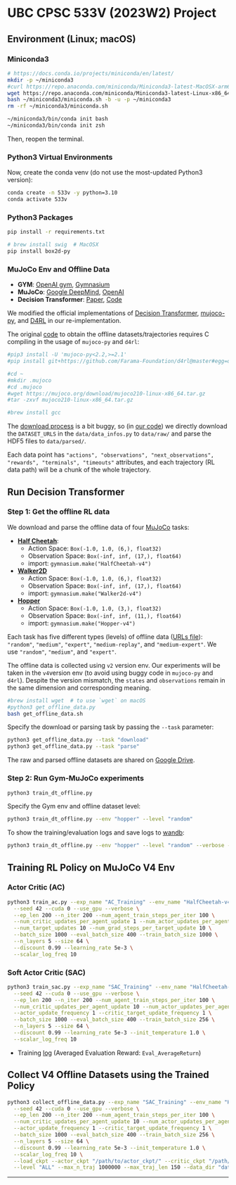 # UBC CPSC 533V (2023W2) Project

## Environment (Linux; macOS)

### Miniconda3

```bash
# https://docs.conda.io/projects/miniconda/en/latest/
mkdir -p ~/miniconda3
#curl https://repo.anaconda.com/miniconda/Miniconda3-latest-MacOSX-arm64.sh -o ~/miniconda3/miniconda.sh
wget https://repo.anaconda.com/miniconda/Miniconda3-latest-Linux-x86_64.sh -O ~/miniconda3/miniconda.sh
bash ~/miniconda3/miniconda.sh -b -u -p ~/miniconda3
rm -rf ~/miniconda3/miniconda.sh

~/miniconda3/bin/conda init bash
~/miniconda3/bin/conda init zsh
```

Then, reopen the terminal.

### Python3 Virtual Environments

Now, create the conda venv (do not use the most-updated Python3 version):

```bash
conda create -n 533v -y python=3.10
conda activate 533v
```

### Python3 Packages

```bash
pip install -r requirements.txt
```

```bash
# brew install swig  # MacOSX
pip install box2d-py
```

### MuJoCo Env and Offline Data

* **GYM**: [OpenAI gym](https://github.com/openai/gym), [Gymnasium](https://github.com/Farama-Foundation/Gymnasium)
* **MuJoCo**: [Google DeepMind](https://github.com/google-deepmind/mujoco/), [OpenAI](https://github.com/openai/mujoco-py)
* **Decision Transformer**: [Paper](https://proceedings.neurips.cc/paper_files/paper/2021/hash/7f489f642a0ddb10272b5c31057f0663-Abstract.html), [Code](https://github.com/kzl/decision-transformer)

We modified the official implementations of [Decision Transformer](https://github.com/kzl/decision-transformer), 
[mujoco-py](https://github.com/openai/mujoco-py), and [D4RL](https://github.com/Farama-Foundation/D4RL)
in our re-implementation.

The original [code](https://github.com/kzl/decision-transformer/blob/master/gym/data/download_d4rl_datasets.py)
to obtain the offline datasets/trajectories requires C compiling in the usage of `mujoco-py` and `d4rl`:

```bash
#pip3 install -U 'mujoco-py<2.2,>=2.1'
#pip install git+https://github.com/Farama-Foundation/d4rl@master#egg=d4rl

#cd ~
#mkdir .mujoco
#cd .mujoco
#wget https://mujoco.org/download/mujoco210-linux-x86_64.tar.gz
#tar -zxvf mujoco210-linux-x86_64.tar.gz

#brew install gcc
```

The [download process](https://github.com/kzl/decision-transformer/blob/master/gym/data/download_d4rl_datasets.py)
is a bit buggy, so (in [our code](./get_offline_data.py))
we directly download the `DATASET_URLS` in the `data/data_infos.py` to `data/raw/`
and parse the HDF5 files to `data/parsed/`.

Each data point has `"actions", "observations", "next_observations", "rewards", "terminals", "timeouts"` attributes,
and each trajectory (RL data path) will be a chunk of the whole trajectory.


## Run Decision Transformer

### Step 1: Get the offline RL data

We download and parse the offline data of four [MuJoCo](https://gymnasium.farama.org/environments/mujoco/) tasks:

* [**Half Cheetah**](https://gymnasium.farama.org/environments/mujoco/half_cheetah/):
  * Action Space: `Box(-1.0, 1.0, (6,), float32)`
  * Observation Space: `Box(-inf, inf, (17,), float64)`
  * import: `gymnasium.make("HalfCheetah-v4")`
* [**Walker2D**](https://gymnasium.farama.org/environments/mujoco/walker2d/)
  * Action Space: `Box(-1.0, 1.0, (6,), float32)`
  * Observation Space: `Box(-inf, inf, (17,), float64)`
  * import: `gymnasium.make("Walker2d-v4")`
* [**Hopper**](https://gymnasium.farama.org/environments/mujoco/hopper/)
  * Action Space: `Box(-1.0, 1.0, (3,), float32)`
  * Observation Space: `Box(-inf, inf, (11,), float64)`
  * import: `gymnasium.make("Hopper-v4")`

Each task has five different types (levels) of offline data ([URLs file](./data/data_infos.py)):
`"random"`, `"medium"`, `"expert"`, `"medium-replay"`, and `"medium-expert"`.
We use `"random"`, `"medium"`, and `"expert"`.

The offline data is collected using `v2` version env. Our experiments will be taken in the `v4`version env 
(to avoid using buggy code in `mujoco-py` and `d4rl`). Despite the version mismatch,
the `states` and `observations` remain in the same dimension and corresponding meaning.

```bash
#brew install wget  # to use `wget` on macOS
#python3 get_offline_data.py
bash get_offline_data.sh
```

Specify the download or parsing task by passing the `--task` parameter:

```bash
python3 get_offline_data.py --task "download"
python3 get_offline_data.py --task "parse"
```

The raw and parsed offline datasets are shared on 
[Google Drive](https://drive.google.com/drive/folders/1iRs7pCTRuoQb6iS6KskCDynxkHDjAXGi?usp=sharing).

### Step 2: Run Gym-MuJoCo experiments

```bash
python3 train_dt_offline.py
```

Specify the Gym env and offline dataset level:

```bash
python3 train_dt_offline.py --env "hopper" --level "random"
```

To show the training/evaluation logs and save logs to [wandb](https://wandb.ai/):

```bash
python3 train_dt_offline.py --env "hopper" --level "random" --verbose --log_to_wandb
```

## Training RL Policy on MuJoCo V4 Env

### Actor Critic (AC)

```bash
python3 train_ac.py --exp_name "AC_Training" --env_name "HalfCheetah-v4" \
  --seed 42 --cuda 0 --use_gpu --verbose \
  --ep_len 200 --n_iter 200 --num_agent_train_steps_per_iter 100 \
  --num_critic_updates_per_agent_update 1 --num_actor_updates_per_agent_update 1 \
  --num_target_updates 10 --num_grad_steps_per_target_update 10 \
  --batch_size 1000 --eval_batch_size 400 --train_batch_size 1000 \
  --n_layers 5 --size 64 \
  --discount 0.99 --learning_rate 5e-3 \
  --scalar_log_freq 10
```

### Soft Actor Critic (SAC)

```bash
python3 train_sac.py --exp_name "SAC_Training" --env_name "HalfCheetah-v4" \
  --seed 42 --cuda 0 --use_gpu --verbose \
  --ep_len 200 --n_iter 200 --num_agent_train_steps_per_iter 100 \
  --num_critic_updates_per_agent_update 10 --num_actor_updates_per_agent_update 10 \
  --actor_update_frequency 1 --critic_target_update_frequency 1 \
  --batch_size 1000 --eval_batch_size 400 --train_batch_size 256 \
  --n_layers 5 --size 64 \
  --discount 0.99 --learning_rate 5e-3 --init_temperature 1.0 \
  --scalar_log_freq 10
```

* Training [log](./log/train_sac.log) (Averaged Evaluation Reward: `Eval_AverageReturn`)

## Collect V4 Offline Datasets using the Trained Policy

```bash
python3 collect_offline_data.py --exp_name "SAC_Training" --env_name "HalfCheetah-v4" \
  --seed 42 --cuda 0 --use_gpu --verbose \
  --ep_len 200 --n_iter 200 --num_agent_train_steps_per_iter 100 \
  --num_critic_updates_per_agent_update 10 --num_actor_updates_per_agent_update 10 \
  --actor_update_frequency 1 --critic_target_update_frequency 1 \
  --batch_size 1000 --eval_batch_size 400 --train_batch_size 256 \
  --n_layers 5 --size 64 \
  --discount 0.99 --learning_rate 5e-3 --init_temperature 1.0 \
  --scalar_log_freq 10 \
  --load_ckpt --actor_ckpt "/path/to/actor_ckpt/" --critic_ckpt "/path/to/critic_ckpt/" \
  --level "ALL" --max_n_traj 1000000 --max_traj_len 150 --data_dir "data/v4_datasets/"
```

---
